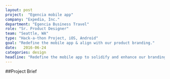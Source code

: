 ```yaml
---
layout: post
project:  "Egencia mobile app"
company: "Expedia, Inc."
department: "Egencia Business Travel"
role: "Sr. Product Designer"
team: "Seattle, WA"
type: "Hack-a-thon Project, iOS, Android"
goal: "Redefine the mobile app & align with our product branding."
date:   2016-06-24
categories: design
headline: "Redefine the mobile app to solidify and enhance our branding within the product."
---
```


<!-- Section for Project Briefing -->
##Project Brief


<!-- Section for Low Fidelity ie. Sketches -->
<section>
</section>

<!-- Section for Modeling ie. showing layout blocks -->
<section>
</section>

<!-- Section for High Fidelity ie. the fist version of the product -->
<section>
</section>

<!-- Section for User feedback and updates ie. version 2 of the product -->
<section>
</section>
